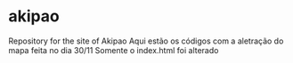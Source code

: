 # akipao
Repository for the site of Akipao
Aqui estão os códigos com a aletração do mapa feita no dia 30/11
Somente o index.html foi alterado


